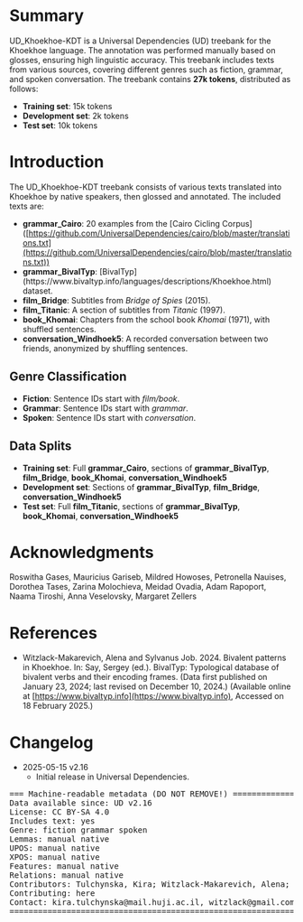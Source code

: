 # Summary

UD\_Khoekhoe-KDT is a Universal Dependencies (UD) treebank for the Khoekhoe language. The annotation was performed manually based on glosses, ensuring high linguistic accuracy. This treebank includes texts from various sources, covering different genres such as fiction, grammar, and spoken conversation. The treebank contains **27k tokens**, distributed as follows:

- **Training set**: 15k tokens
- **Development set**: 2k tokens
- **Test set**: 10k tokens

# Introduction

The UD\_Khoekhoe-KDT treebank consists of various texts translated into Khoekhoe by native speakers, then glossed and annotated. The included texts are:

- **grammar\_Cairo**: 20 examples from the [Cairo Cicling Corpus]\([https://github.com/UniversalDependencies/cairo/blob/master/translations.txt](https://github.com/UniversalDependencies/cairo/blob/master/translations.txt))
- **grammar\_BivalTyp**: [BivalTyp]\(https\://www\.bivaltyp.info/languages/descriptions/Khoekhoe.html) dataset.
- **film\_Bridge**: Subtitles from *Bridge of Spies* (2015).
- **film\_Titanic**: A section of subtitles from *Titanic* (1997).
- **book\_Khomai**: Chapters from the school book *Khomai* (1971), with shuffled sentences.
- **conversation\_Windhoek5**: A recorded conversation between two friends, anonymized by shuffling sentences.

## Genre Classification

- **Fiction**: Sentence IDs start with *film/book*.
- **Grammar**: Sentence IDs start with *grammar*.
- **Spoken**: Sentence IDs start with *conversation*.

## Data Splits

- **Training set**: Full **grammar\_Cairo**, sections of **grammar\_BivalTyp**, **film\_Bridge**, **book\_Khomai**, **conversation\_Windhoek5**
- **Development set**: Sections of **grammar\_BivalTyp**, **film\_Bridge**, **conversation\_Windhoek5**
- **Test set**: Full **film\_Titanic**, sections of **grammar\_BivalTyp**, **book\_Khomai**, **conversation\_Windhoek5**

# Acknowledgments

Roswitha Gases, Mauricius Gariseb, Mildred Howoses, Petronella Nauises, Dorothea Tases, Zarina Molochieva, Meidad Ovadia, Adam Rapoport, Naama Tiroshi, Anna Veselovsky, Margaret Zellers

# References

* Witzlack-Makarevich, Alena and Sylvanus Job. 2024. Bivalent patterns in Khoekhoe. In: Say, Sergey (ed.). BivalTyp: Typological database of bivalent verbs and their encoding frames. (Data first published on January 23, 2024; last revised on December 10, 2024.) (Available online at [https://www.bivaltyp.info](https://www.bivaltyp.info), Accessed on 18 February 2025.)

# Changelog

* 2025-05-15 v2.16
  * Initial release in Universal Dependencies.


<pre>
=== Machine-readable metadata (DO NOT REMOVE!) ================================
Data available since: UD v2.16
License: CC BY-SA 4.0
Includes text: yes
Genre: fiction grammar spoken
Lemmas: manual native
UPOS: manual native
XPOS: manual native
Features: manual native
Relations: manual native
Contributors: Tulchynska, Kira; Witzlack-Makarevich, Alena; Job, Sylvanus; Michael Hahn
Contributing: here
Contact: kira.tulchynska@mail.huji.ac.il, witzlack@gmail.com
===============================================================================
</pre>
